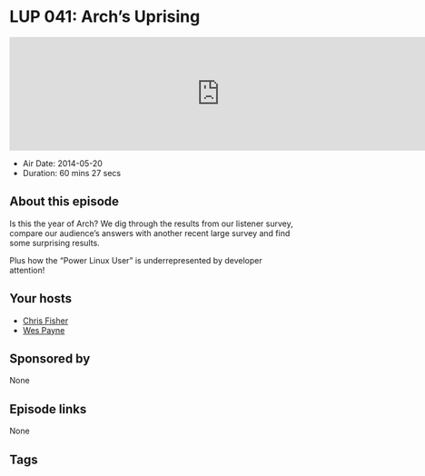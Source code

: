 # LUP 041: Arch’s Uprising

<iframe src="https://player.fireside.fm/v2/RUkczH-V+Ldhq9P_N?theme=dark" width="740" height="200" frameborder="0" scrolling="no"></iframe>

* Air Date: 2014-05-20
* Duration: 60 mins 27 secs

## About this episode

Is this the year of Arch? We dig through the results from our listener survey, compare our audience’s answers with another recent large survey and find some surprising results.

Plus how the “Power Linux User” is underrepresented by developer attention!

## Your hosts
* [Chris Fisher](https://linuxunplugged.com/hosts/chrislas)
* [Wes Payne](https://linuxunplugged.com/hosts/wes)

## Sponsored by

None



## Episode links

None



## Tags

